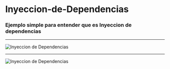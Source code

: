 # Inyeccion-de-Dependencias
<h3>Ejemplo simple para entender que es Inyeccion de dependencias</h3>
<hr/>
<img src="https://cursospring2013.files.wordpress.com/2013/09/traditional-vs-di.gif" alt="Inyeccion de Dependencias"><hr/>
<img src="https://ysaacramirez.files.wordpress.com/2017/12/lay-down-your-shoes-along-the-walls-of-your-bag-this-helps-create-more-space-for-your-other-items-2.png" alt="Inyeccion de Dependencias">
